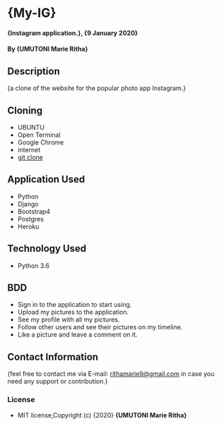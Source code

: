 # {My-IG}

#### {Instagram application.}, {9 January 2020}
#### By **{UMUTONI Marie Ritha}**

## Description

{a clone of the website for the popular photo app Instagram.}

## Cloning

* UBUNTU
* Open Terminal
* Google Chrome
* internet
* [git clone](https://github.com/UMUTONIRitha/My-IG.git)

## Application Used

* Python
* Django
* Bootstrap4
* Postgres
* Heroku

## Technology Used

* Python 3.6

## BDD

* Sign in to the application to start using.
* Upload my pictures to the application.
* See my profile with all my pictures.
* Follow other users and see their pictures on my timeline.
* Like a picture and leave a comment on it.


<!-- ## Live link -->

<!-- [Here is the Link: My-IG](https://rithainsta.herokuapp.com/"My-IG") -->

## Contact Information

{feel free to contact me via E-mail: rithamarie9@gmail.com in case you need any support or contribution.}

### License

* MIT license,Copyright (c) {2020} **{UMUTONI Marie Ritha}**